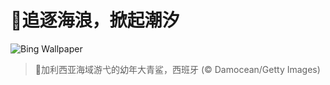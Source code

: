 # 🔖追逐海浪，掀起潮汐

![Bing Wallpaper](https://www.bing.com/th?id=OHR.YoungShark_ZH-CN0887374663_1920x1080.jpg&rf=LaDigue_1920x1080.jpg&pid=hp)

> 📝加利西亚海域游弋的幼年大青鲨，西班牙 (© Damocean/Getty Images)
